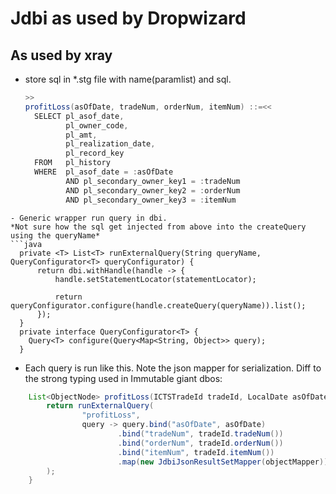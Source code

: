 # Jdbi as used by Dropwizard

## As used by xray
- store sql in *.stg file with name(paramlist) and sql.
  ```java
  >>
  profitLoss(asOfDate, tradeNum, orderNum, itemNum) ::=<<
    SELECT pl_asof_date,
           pl_owner_code,
           pl_amt,
           pl_realization_date,
           pl_record_key
    FROM   pl_history
    WHERE  pl_asof_date = :asOfDate
           AND pl_secondary_owner_key1 = :tradeNum
           AND pl_secondary_owner_key2 = :orderNum
           AND pl_secondary_owner_key3 = :itemNum
>>
  ``` 
- Generic wrapper run query in dbi.
*Not sure how the sql get injected from above into the createQuery using the queryName*
```java
    private <T> List<T> runExternalQuery(String queryName, QueryConfigurator<T> queryConfigurator) {
        return dbi.withHandle(handle -> {
            handle.setStatementLocator(statementLocator);

            return queryConfigurator.configure(handle.createQuery(queryName)).list();
        });
    }
    private interface QueryConfigurator<T> {
      Query<T> configure(Query<Map<String, Object>> query);
    }
```
- Each query is run like this. 
  Note the json mapper for serialization. Diff to the strong typing used in Immutable giant dbos:
```java
    List<ObjectNode> profitLoss(ICTSTradeId tradeId, LocalDate asOfDate) {
        return runExternalQuery(
                "profitLoss",
                query -> query.bind("asOfDate", asOfDate)
                        .bind("tradeNum", tradeId.tradeNum())
                        .bind("orderNum", tradeId.orderNum())
                        .bind("itemNum", tradeId.itemNum())
                        .map(new JdbiJsonResultSetMapper(objectMapper))
        );
    }
```
